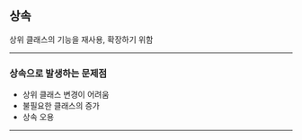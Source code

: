 ## 상속
상위 클래스의 기능을 재사용, 확장하기 위함

---

### 상속으로 발생하는 문제점
* 상위 클래스 변경이 어려움
* 불필요한 클래스의 증가
* 상속 오용

---
